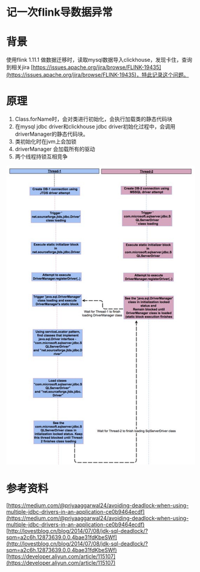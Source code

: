 # 记一次flink导数据异常

# 背景

使用flink 1.11.1 做数据迁移时，读取mysql数据导入clickhouse，发现卡住，查询到相关jira [https://issues.apache.org/jira/browse/FLINK-19435](https://issues.apache.org/jira/browse/FLINK-19435)，特此记录这个问题。

# 原理

1.  Class.forName时，会对类进行初始化，会执行加载类的静态代码块
1. 在mysql jdbc driver和clickhouse jdbc driver初始化过程中，会调用driverManager的静态代码块。
1. 类初始化时在jvm上会加锁
1. driverManager 会加载所有的驱动
1. 两个线程持锁互相竞争

![](../images\wiki\flink.png)

#  参考资料
[https://medium.com/@priyaaggarwal24/avoiding-deadlock-when-using-multiple-jdbc-drivers-in-an-application-ce0b9464ecdf](https://medium.com/@priyaaggarwal24/avoiding-deadlock-when-using-multiple-jdbc-drivers-in-an-application-ce0b9464ecdf)
[http://lovestblog.cn/blog/2014/07/08/jdk-sql-deadlock/?spm=a2c6h.12873639.0.0.4bae31fdKbeSWf](http://lovestblog.cn/blog/2014/07/08/jdk-sql-deadlock/?spm=a2c6h.12873639.0.0.4bae31fdKbeSWf)
[https://developer.aliyun.com/article/115107](https://developer.aliyun.com/article/115107)